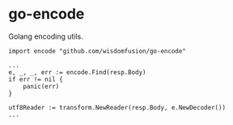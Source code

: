 # go-encode

Golang encoding utils.

```golang
import encode "github.com/wisdomfusion/go-encode"

...
e, _, _, err := encode.Find(resp.Body)
if err != nil {
    panic(err)
}

utf8Reader := transform.NewReader(resp.Body, e.NewDecoder())
...

```
